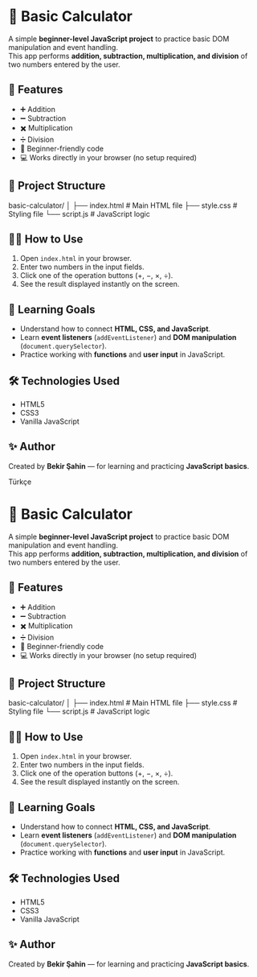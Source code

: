 # 🧮 Basic Calculator

A simple **beginner-level JavaScript project** to practice basic DOM manipulation and event handling.  
This app performs **addition, subtraction, multiplication, and division** of two numbers entered by the user.

## 🚀 Features
- ➕ Addition  
- ➖ Subtraction  
- ✖️ Multiplication  
- ➗ Division  
- 🧠 Beginner-friendly code  
- 💻 Works directly in your browser (no setup required)

## 📂 Project Structure

basic-calculator/
│
├── index.html # Main HTML file
├── style.css # Styling file
└── script.js # JavaScript logic


## 🧑‍💻 How to Use
1. Open `index.html` in your browser.  
2. Enter two numbers in the input fields.  
3. Click one of the operation buttons (+, −, ×, ÷).  
4. See the result displayed instantly on the screen.

## 📘 Learning Goals
- Understand how to connect **HTML, CSS, and JavaScript**.  
- Learn **event listeners** (`addEventListener`) and **DOM manipulation** (`document.querySelector`).  
- Practice working with **functions** and **user input** in JavaScript.

## 🛠️ Technologies Used
- HTML5  
- CSS3  
- Vanilla JavaScript  

## ✨ Author
Created by **Bekir Şahin** — for learning and practicing **JavaScript basics**.





Türkçe 


# 🧮 Basic Calculator

A simple **beginner-level JavaScript project** to practice basic DOM manipulation and event handling.  
This app performs **addition, subtraction, multiplication, and division** of two numbers entered by the user.

## 🚀 Features
- ➕ Addition  
- ➖ Subtraction  
- ✖️ Multiplication  
- ➗ Division  
- 🧠 Beginner-friendly code  
- 💻 Works directly in your browser (no setup required)

## 📂 Project Structure

basic-calculator/
│
├── index.html # Main HTML file
├── style.css # Styling file
└── script.js # JavaScript logic


## 🧑‍💻 How to Use
1. Open `index.html` in your browser.  
2. Enter two numbers in the input fields.  
3. Click one of the operation buttons (+, −, ×, ÷).  
4. See the result displayed instantly on the screen.

## 📘 Learning Goals
- Understand how to connect **HTML, CSS, and JavaScript**.  
- Learn **event listeners** (`addEventListener`) and **DOM manipulation** (`document.querySelector`).  
- Practice working with **functions** and **user input** in JavaScript.

## 🛠️ Technologies Used
- HTML5  
- CSS3  
- Vanilla JavaScript  

## ✨ Author
Created by **Bekir Şahin** — for learning and practicing **JavaScript basics**.

